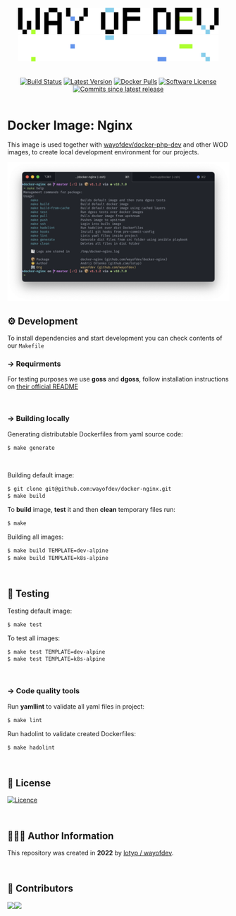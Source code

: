 <br>

<div align="center">
<a href="https://wayof.dev"><img width="456" src="https://raw.githubusercontent.com/wayofdev/docker-nginx/master/assets/logo.gh-light-mode-only.png#gh-light-mode-only"></a>
<a href="https://wayof.dev"><img width="456" src="https://raw.githubusercontent.com/wayofdev/docker-nginx/master/assets/logo.gh-dark-mode-only.png#gh-dark-mode-only"></a>
</div>

<br>

<br>

<div align="center">
<a href="https://actions-badge.atrox.dev/wayofdev/docker-nginx/goto"><img alt="Build Status" src="https://img.shields.io/endpoint.svg?url=https%3A%2F%2Factions-badge.atrox.dev%2Fwayofdev%2Fdocker-nginx%2Fbadge&style=flat-square"/></a>
<a href="https://github.com/wayofdev/docker-nginx/tags"><img src="https://img.shields.io/github/v/tag/wayofdev/docker-nginx?sort=semver&style=flat-square" alt="Latest Version"></a>
<a href="https://hub.docker.com/repository/docker/wayofdev/nginx"><img alt="Docker Pulls" src="https://img.shields.io/docker/pulls/wayofdev/nginx?style=flat-square"></a>
<a href="LICENSE"><img src="https://img.shields.io/github/license/wayofdev/docker-nginx.svg?style=flat-square&color=blue" alt="Software License"/></a>
<a href="#"><img alt="Commits since latest release" src="https://img.shields.io/github/commits-since/wayofdev/docker-nginx/latest?style=flat-square"></a>
</div>

<br>

# Docker Image: Nginx

This image is used together with [wayofdev/docker-php-dev](https://github.com/wayofdev/docker-php-dev) and other WOD images, to create local development environment for our projects.

![Screenshot](assets/screenshot.png)

## ⚙️ Development

To install dependencies and start development you can check contents of our `Makefile`

### →  Requirments

For testing purposes we use **goss** and **dgoss**, follow installation instructions on [their official README](https://github.com/aelsabbahy/goss/blob/master/extras/dgoss/README.md)

<br>

### → Building locally

Generating distributable Dockerfiles from yaml source code:

```bash
$ make generate
```

<br>

Building default image:

```bash
$ git clone git@github.com:wayofdev/docker-nginx.git
$ make build
```

To **build** image, **test** it and then **clean** temporary files run:

```bash
$ make
```

Building all images:

```bash
$ make build TEMPLATE=dev-alpine
$ make build TEMPLATE=k8s-alpine
```

<br>

## 🧪 Testing

Testing default image:

```bash
$ make test
```

To test all images:

```bash
$ make test TEMPLATE=dev-alpine
$ make test TEMPLATE=k8s-alpine
```

<br>

### → Code quality tools

Run **yamllint** to validate all yaml files in project:

```bash
$ make lint
```

Run hadolint to validate created Dockerfiles:

```bash
$ make hadolint
```

<br>

## 🤝 License

[![Licence](https://img.shields.io/github/license/wayofdev/docker-nginx?style=for-the-badge&color=blue)](./LICENSE)

<br>

## 🙆🏼‍♂️ Author Information

This repository was created in **2022** by [lotyp / wayofdev](https://github.com/wayofdev).

<br>

## 🫡 Contributors

<img align="left" src="https://img.shields.io/github/contributors-anon/wayofdev/docker-nginx?style=for-the-badge"/>

<a href="https://github.com/wayofdev/docker-nginx/graphs/contributors">
  <img src="https://opencollective.com/wod/contributors.svg?width=890&button=false">
</a>

<br>

